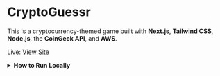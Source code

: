 # CryptoGuessr

This is a cryptocurrency-themed game built with **Next.js**, **Tailwind CSS**, **Node.js**, the **CoinGeck API**, and **AWS**.

Live: [View Site](https://joshuakitong.github.io/cryptoguessr)

<details>
  <summary><strong>How to Run Locally</strong></summary>

  1. Clone the repo
     `https://github.com/joshuakitong/cryptoguessr`

  2. Install dependencies
     `npm install`

  3. Run the app
     `npm run dev`
</details>